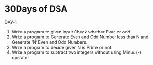 # 30Days of DSA
DAY-1

1. Write a program to given input Check whether Even or odd.
2. Write a program to Generate Even and Odd Number less than N and Generate ‘N’ Even and Odd
Numbers.
3. Write a program to decide given N is Prime or not.
4. Write a program to subtract two integers without using Minus (-) operator

